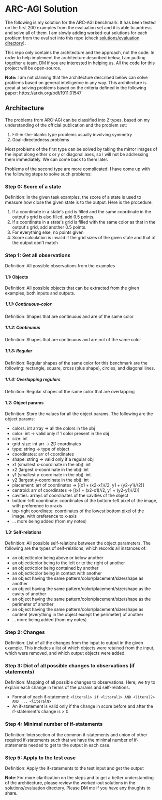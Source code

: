 # ARC-AGI Solution

The following is my solution for the ARC-AGI benchmark. It has been tested on the first 200 examples from the evaluation set and it is able to address and solve all of them. I am slowly adding worked-out solutions for each problem from the eval set into this repo (check [solutions/evaluation directory](https://github.com/vishbhat8/ARC-AGI-Solution/tree/main/solutions/evaluation)).

This repo only contains the architecture and the approach, not the code. In order to help implement the architecture described below, I am putting together a team. DM if you are interested in helping us. All the code for this project will be open-source.

**Note:** I am not claiming that the architecture described below can solve problems based on general intelligence in any way. This architecture is great at solving problems based on the criteria defined in the following paper: https://arxiv.org/pdf/1911.01547

## Architecture

The problems from ARC-AGI can be classified into 2 types, based on my understanding of the official publication and the problem set:

1. Fill-in-the-blanks type problems usually involving symmetry
1. Goal-directedness problems

Most problems of the first type can be solved by taking the mirror images of the input along either x or y or diagonal axes, so I will not be addressing them immediately. We can come back to them later.

Problems of the second type are more complicated. I have come up with the following steps to solve such problems:

### Step 0: Score of a state
Definition: In the given task examples, the score of a state is used to measure how close the given state is to the output. Here is the procedure:
1. If a coordinate in a state's grid is filled and the same coordinate in the output's grid is also filled, add 0.5 points.
1. If a coordinate in a state's grid is filled with the same color as that in the output's grid, add another 0.5 points.
1. For everything else, no points given
1. Score calculation is invalid if the grid sizes of the given state and that of the output don't match


### Step 1: Get all observations
Definition: All possible observations from the examples

#### 1.1: Objects
Definition: All possible objects that can be extracted from the given examples, both inputs and outputs.

##### 1.1.1: Continuous-color
Definition: Shapes that are continuous and are of the same color

##### 1.1.2: Continuous
Definition: Shapes that are continuous and are not of the same color

##### 1.1.3: Regular
Definition: Regular shapes of the same color for this benchmark are the following: rectangle, square, cross (plus shape), circles, and diagonal lines.

##### 1.1.4: Overlapping regulars
Definition: Regular shapes of the same color that are overlapping

#### 1.2: Object params
Definition: Store the values for all the object params. The following are the object params:

- colors: int array -> all the colors in the obj
- color: int -> valid only if 1 color present in the obj
- size: int
- grid-size: int arr -> 2D coordinates
- type: string -> type of object
- coordinates: arr of coordinates
- shape: string -> valid only if a regular obj
- x1 (smallest x-coordinate in the obj): int
- x2 (largest x-coordinate in the obj): int
- y1 (smallest y-coordinate in the obj): int
- y2 (largest y-coordinate in the obj): int
- placement: arr of coordinates -> [(x1 + (x2-x1)//2, y1 + (y2-y1)//2)]
- centroid: arr of coordinates -> [(x1 + (x2-x1)//2, y1 + (y2-y1)//2)]
- cavities: arrays of coordinates of the cavities of the object
- bottom-left coordinate: coordinates of the bottom-left pixel of the image, with preference to x-axis
- top-right coordinate: coordinates of the lowest bottom pixel of the image, with preference to x-axis
- ... more being added (from my notes)

#### 1.3: Self-relations
Definition: All possible self-relations between the object parameters. The following are the types of self-relations, which records all instances of:

- an object/color being above or below another
- an object/color being to the left or to the right of another
- an object/color being contained by another
- an object/color being in contact with another
- an object having the same pattern/color/placement/size/shape as another
- an object having the same pattern/color/placement/size/shape as the cavity of another
- an object having the same pattern/color/placement/size/shape as the perimeter of another
- an object having the same pattern/color/placement/size/shape as content (everything in the object except the perimeter) of another
- ... more being added (from my notes)

### Step 2: Changes
Definition: List of all the changes from the input to output in the given example. This includes a list of which objects were retained from the input, which were removed, and which output objects were added.

### Step 3: Dict of all possible changes to observations (if statements)
Definition: Mapping of all possible changes to observations. Here, we try to explain each change in terms of the params and self-relations.

- Format of each if-statement: `<literal1> if <literal1> AND <literal2> AND ... <literalN>`
- An if-statement is valid only if the change in score before and after the if-statement's change is > 0.

### Step 4: Minimal number of if-statements
Definition: Intersection of the common if-statements and union of other required if-statements such that we have the minimal number of if-statements needed to get to the output in each case.

### Step 5: Apply to the test case
Definition: Apply the if-statements to the test input and get the output


**Note**: For more clarification on the steps and to get a better understanding of the architecture, please review the worked-out solutions in the [solutions/evaluation directory](https://github.com/vishbhat8/ARC-AGI-Solution/tree/main/solutions/evaluation). Please DM me if you have any thoughts to share. 
